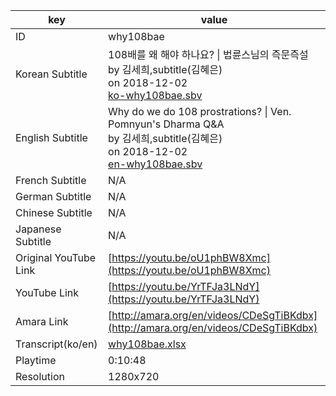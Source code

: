 |  key  |  value  |
|-------|---------|
| ID            | why108bae |
| Korean Subtitle | 108배를 왜 해야 하나요? \| 법륜스님의 즉문즉설<br>by 김세희,subtitle(김혜은)<br>on 2018-12-02<br>[ko-why108bae.sbv](https://github.com/jungtosociety/dharma-qna/raw/master/sub/why108bae/ko-why108bae.sbv)<br>|
| English Subtitle | Why do we do 108 prostrations? \| Ven. Pomnyun's Dharma Q&A<br>by 김세희,subtitle(김혜은)<br>on 2018-12-02<br>[en-why108bae.sbv](https://github.com/jungtosociety/dharma-qna/raw/master/sub/why108bae/en-why108bae.sbv)<br>|
| French Subtitle | N/A |
| German Subtitle | N/A |
| Chinese Subtitle | N/A |
| Japanese Subtitle | N/A |
| Original YouTube Link  | [https://youtu.be/oU1phBW8Xmc](https://youtu.be/oU1phBW8Xmc) |
| YouTube Link  | [https://youtu.be/YrTFJa3LNdY](https://youtu.be/YrTFJa3LNdY) |
| Amara Link    | [http://amara.org/en/videos/CDeSgTiBKdbx](http://amara.org/en/videos/CDeSgTiBKdbx) |
| Transcript(ko/en) | [why108bae.xlsx](https://github.com/jungtosociety/dharma-qna/raw/master/sub/why108bae/why108bae.xlsx) |
| Playtime | 0:10:48 |
| Resolution | 1280x720|
